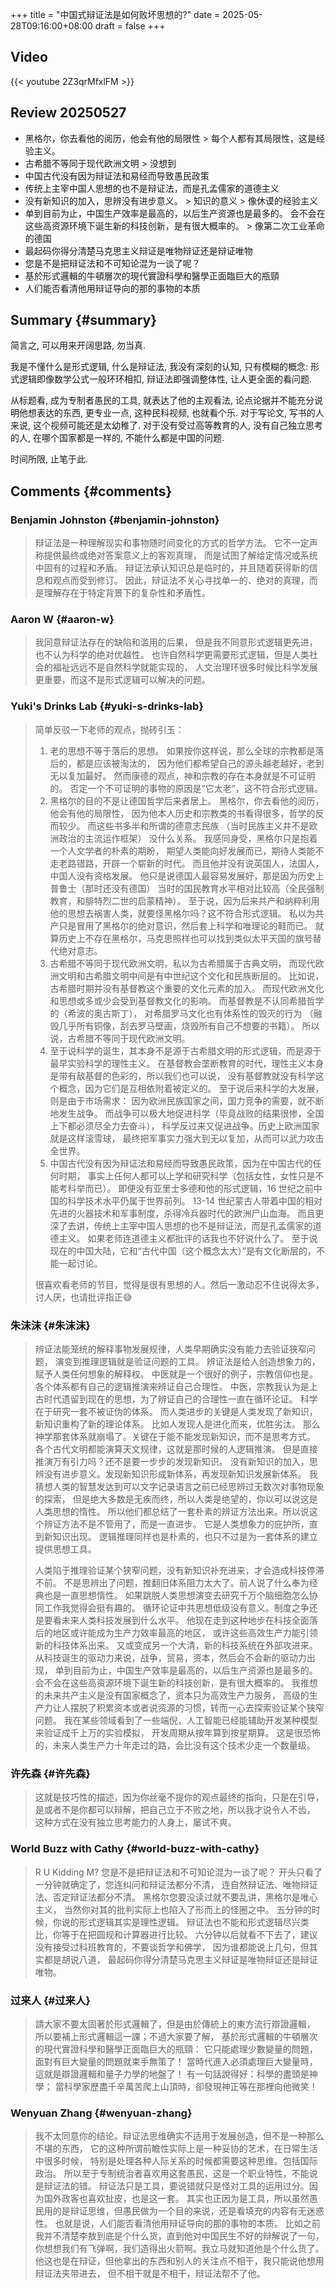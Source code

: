 +++
title = "中国式辩证法是如何败坏思想的?"
date = 2025-05-28T09:16:00+08:00
draft = false
+++

## Video

{{< youtube 2Z3qrMfxlFM >}}

## Review 20250527

- 黑格尔，你去看他的阅历，他会有他的局限性 > 每个人都有其局限性，这是经验主义。
- 古希腊不等同于现代欧洲文明 > 没想到
- 中国古代没有因为辩证法和易经而导致愚民政策
- 传统上主宰中国人思想的也不是辩证法，而是孔孟儒家的道德主义
- 没有新知识的加入，思辨没有进步意义。 > 知识的意义 > 像休谟的经验主义
- 单到目前为止，中国生产效率是最高的，以后生产资源也是最多的。
  会不会在这些高资源环境下诞生新的科技创新，是有很大概率的。 > 像第二次工业革命的德国
- 最起码你得分清楚马克思主义辩证是唯物辩证还是辩证唯物
- 您是不是把辩证法和不可知论混为一谈了呢？
- 基於形式邏輯的牛頓層次的現代實證科學和醫學正面臨巨大的瓶頸
- 人们能否看清他用辩证导向的那的事物的本质

## Summary {#summary}

简言之, 可以用来开阔思路, 勿当真.

我是不懂什么是形式逻辑, 什么是辩证法, 我没有深刻的认知, 只有模糊的概念:
形式逻辑即像数学公式一般环环相扣, 辩证法即强调整体性, 让人更全面的看问题.

从标题看, 成为专制者愚民的工具, 就表达了他的主观看法,
论点论据并不能充分说明他想表达的东西, 更专业一点, 这种民科视频, 也就看个乐.
对于写论文, 写书的人来说, 这个视频可能还是太幼稚了.
对于没有受过高等教育的人, 没有自己独立思考的人, 在哪个国家都是一样的,
不能什么都是中国的问题.

时间所限, 止笔于此.

## Comments {#comments}

### Benjamin Johnston {#benjamin-johnston}

> 辩证法是一种理解现实和事物随时间变化的方式的哲学方法。
> 它不一定声称提供最终或绝对答案意义上的客观真理，
> 而是试图了解给定情况或系统中固有的过程和矛盾。
> 辩证法承认知识总是临时的，并且随着获得新的信息和观点而受到修订。
> 因此，辩证法不关心寻找单一的、绝对的真理，而是理解存在于特定背景下的复杂性和矛盾性。

### Aaron W {#aaron-w}

> 我同意辩证法存在的缺陷和滥用的后果，
> 但是我不同意形式逻辑更先进，也不认为科学的绝对优越性。
> 也许自然科学更需要形式逻辑，但是人类社会的福祉远远不是自然科学就能实现的，
> 人文治理环很多时候比科学发展更重要，而这不是形式逻辑可以解决的问题。

### Yuki's Drinks Lab {#yuki-s-drinks-lab}

> 简单反驳一下老师的观点，抛砖引玉：
>
> 1. 老的思想不等于落后的思想。
>     如果按你这样说，那么全球的宗教都是落后的，都是应该被淘汰的，
>     因为他们都希望自己的源头越老越好，老到无以复加最好。
>     然而康德的观点，神和宗教的存在本身就是不可证明的。
>     否定一个不可证明的事物的原因是“它太老”，这不符合形式逻辑。
> 2. 黑格尔的目的不是让德国哲学后来者居上。
>     黑格尔，你去看他的阅历，他会有他的局限性，
>     因为他本人历史和宗教类的书看得很多，哲学的反而较少。
>     而这些书多半和所谓的德意志民族
>     （当时民族主义并不是欧洲政治的主流运作框架） 没什么关系。
>     我感同身受，黑格尔只是抱着一个人文学者的朴素的期盼，
>     期望人类能向好发展而已，期待人类能不走老路错路，开辟一个崭新的时代。
>     而且他并没有说英国人，法国人，中国人没有资格发展。
>     他只是说德国人最容易发展好，那是因为历史上普鲁士（那时还没有德国）
>     当时的国民教育水平相对比较高（全民强制教育，和腓特烈二世的启蒙精神）。
>     至于说，因为后来共产和纳粹利用他的思想去祸害人类，就要怪黑格尔吗？这不符合形式逻辑。
>     私以为共产只是冒用了黑格尔的绝对意识，然后套上科学和唯理论的鞋而已。
>     就算历史上不存在黑格尔，马克思照样也可以找到类似太平天国的旗号替代绝对意志。
> 3. 古希腊不等同于现代欧洲文明，私以为古希腊属于古典文明，
>     而现代欧洲文明和古希腊文明中间是有中世纪这个文化和民族断层的。
>     比如说，古希腊时期并没有基督教这个重要的文化元素的加入。
>     而现代欧洲文化和思想或多或少会受到基督教文化的影响。
>     而基督教是不认同希腊哲学的（希波的奥古斯丁），
>     对希腊罗马文化也有体系性的毁灭的行为
>     （融毁几乎所有铜像，刮去罗马壁画，烧毁所有自己不想要的书籍）。
>     所以说，古希腊不等同于现代欧洲文明。
> 4. 至于说科学的诞生，其本身不是源于古希腊文明的形式逻辑，而是源于最早实验科学的理性主义。
>     在基督教会垄断教育的时代，理性主义本身是带有敌基督的色彩的，所以我们也可以说，
>     没有基督教就没有科学这个概念，因为它们是互相依附着被定义的。
>     至于说后来科学的大发展，则是由于市场需求：
>     因为欧洲民族国家之间，国力竞争的需要，就不断地发生战争。
>     而战争可以极大地促进科学（毕竟战败的结果很惨，全国上下都必须尽全力去奋斗），
>     科学反过来又促进战争。历史上欧洲国家就是这样滚雪球，
>     最终把军事实力强大到无以复加，从而可以武力攻击全世界。
> 5. 中国古代没有因为辩证法和易经而导致愚民政策，因为在中国古代的任何时期，
>     事实上任何人都可以上学和研究科学（包括女性，女性只是不能考科举而已）。
>     即便没有亚里士多德和他的形式逻辑，16 世纪之前中国的科学技术水平仍属于世界前列。
>     13-14 世纪蒙古人带着中国的相对先进的火器技术和军事制度，杀得冷兵器时代的欧洲尸山血海。
>     而且更深了去讲，传统上主宰中国人思想的也不是辩证法，而是孔孟儒家的道德主义。
>     如果老师连道德主义都批评的话我也不好说什么了。
>     至于说现在的中国大陆，它和“古代中国（这个概念太大）”是有文化断层的，不能一起讨论。
>
> 很喜欢看老师的节目，觉得是很有思想的人。然后一激动忍不住说得太多，讨人厌，也请批评指正😅

### 朱沫沫 {#朱沫沫}

> 辨证法能笼统的解释事物发展规律，人类早期确实没有能力去验证狭窄问题，
> 演变到推理逻辑就是验证问题的工具。
> 辨证法是给人创造想象力的，赋予人类任何想象的解释权。
> 中医就是一个很好的例子，宗教信仰也是。
> 各个体系都有自己的逻辑推演来辨证自己合理性。
> 中医，宗教我认为是上古时代遗留到现在的思想，为了辨证自己的合理性一直在循环论证。
> 科学在于研究一套不被证伪的体系。
> 而人类进步的关键是人类发现了新知识，新知识重构了新的理论体系。
> 比如人发现人是进化而来，优胜劣汰。
> 那么神学那套体系就崩塌了。关键在于能不能发现新知识，而不是思考方式。
> 各个古代文明都能演算天文规律，这就是那时候的人逻辑推演。
> 但是直接推演万有引力吗？还不是要一步步的发现新知识。
> 没有新知识的加入，思辨没有进步意义。发现新知识形成新体系，再发现新知识发展新体系。
> 我猜想人类的智慧发达到可以文字记录语言之前已经思辨过无数次对事物现象的探索，
> 但是绝大多数是无疾而终，所以人类是绝望的，你以可以说这是人类思想的惰性。
> 所以他们都总结了一套朴素的辨证方法出来。所以说这个辨证方法不是不管用了，而是一直进步。
> 它是人类想象力的庇护所，直到新知识出现。
> 逻辑推理同样也是朴素的，也只不过是为一套体系的建立提供思想工具。
>
> 人类陷于推理验证某个狭窄问题，没有新知识补充进来，才会造成科技停滞不前。
> 不是思辨出了问题，推翻旧体系阻力太大了。前人说了什么奉为经典也是一直思想惰性。
> 如果跳脱人类思想演变去研究千万个脑细胞怎么协同工作我觉得会挺有趣的。
> 循环论证中共思想低级没有意义。制度之争还是要看未来人类科技发展到什么水平。
> 他现在走到这种地步在科技全面落后的地区或许能成为生产力效率最高的地区，
> 或许这些高效生产力能引领新的科技体系出来。
> 又或变成另一个大清，新的科技系统在外部攻进来。
> 从科技诞生的驱动力来说，战争，贸易，资本，然后会不会新的驱动力出现，
> 单到目前为止，中国生产效率是最高的，以后生产资源也是最多的。
> 会不会在这些高资源环境下诞生新的科技创新，是有很大概率的。
> 我推想的未来共产主义是没有国家概念了，资本只为高效生产力服务，
> 高级的生产力让人摆脱了积累资本或者说资源的习惯，转而一心去探索验证某个狭窄问题。
> 我在某些领域看到了一些端倪，人工智能已经能辅助开发某种模型来验证成千上万的实验模拟，
> 开发周期从按年算到按星期算。
> 这是很恐怖的，未来人类生产力十年走过的路，会比没有这个技术少走一个数量级。

### 许先森 {#许先森}

> 这就是技巧性的描述，因为你丝毫不提你的观点最终的指向，只是在引导，
> 是或者不是你都可以辩解，把自己立于不败之地，所以我才说令人不齿，
> 这种方式在没有独立思考能力的人身上，屡试不爽。

### World Buzz with Cathy {#world-buzz-with-cathy}

> R U Kidding M? 您是不是把辩证法和不可知论混为一谈了呢？
> 开头只看了一分钟就确定了，您连纠问和辩证法都分不清，
> 连自然辩证法、唯物辩证法、否定辩证法都分不清。
> 黑格尔您要没读过就不要乱讲，黑格尔是唯心主义，
> 当然你对其的批判实际上也陷入了形而上的怪圈之中。
> 五分钟的时候，你说的形式逻辑其实是理性逻辑。
> 辩证法也不能和形式逻辑尽兴类比，你等于在把圆规和计算器进行比较。
> 六分钟以后就看不下去了，建议没有接受过科班教育的，不要谈哲学和佛学，
> 因为谁都能说上几句，但其实都是胡说八道，
> 最起码你得分清楚马克思主义辩证是唯物辩证还是辩证唯物。

### 过来人 {#过来人}

> 請大家不要太固著於形式邏輯了，但是由於傳統上的東方流行辯證邏輯，
> 所以要補上形式邏輯這一課；不過大家要了解，
> 基於形式邏輯的牛頓層次的現代實證科學和醫學正面臨巨大的瓶頸：
> 它只能處理少數變量的問題，面對有巨大變量的問題就束手無策了！
> 當時代進入必須處理巨大變量時，這就是辯證邏輯和量子力學的地盤了！
> 有一句話說得好：科學的盡頭是神學；
> 當科學家歷盡千辛萬苦爬上山頂時，卻發現神正等在那裡向他微笑！

### Wenyuan Zhang {#wenyuan-zhang}

> 我不太同意你的结论。辩证法思维确实不适用于发展创造，但不是一种那么不堪的东西，
> 它的这种所谓前瞻性实际上是一种妥协的艺术，在日常生活中很多时候，
> 特别是处理各种人际关系的时候都需要这种思维。包括国际政治。
> 所以至于专制统治者喜欢用这套愚民，这是一个职业特性，不能说是辩证法的错。
> 辩证法只是工具，要说错就只是怪对工具的运用过分。因为国外政客也喜欢扯皮，也是这一套。
> 其实也正因为是工具，所以虽然愚民用的是辩证思维，但愚民做为一个目的来说，还是看填充的内容有无迷惑性。
> 也就是说，人们能否看清他用辩证导向的那的事物的本质。
> 比如之前我并不清楚李敖到底是个什么货，直到他对中国民生不好的辩解说了一句，
> 你想想我们有飞弹啊，我们造得出火箭啊。我立马就知道他是个什么货了。
> 他这也是在辩证，但他拿出的东西和别人的关注点不相干，我只能说他想用辩证法夹带进去，
> 但不相干就是不相干，辩证法帮不了他。

